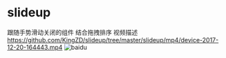 # slideup

跟随手势滑动关闭的组件 结合拖拽排序
视频描述
https://github.com/KingZD/slideup/tree/master/slideup/mp4/device-2017-12-20-164443.mp4
	![baidu](https://github.com/KingZD/slideup/tree/master/slideup/mp4/device-2017-12-20-164443.gif "百度logo")
